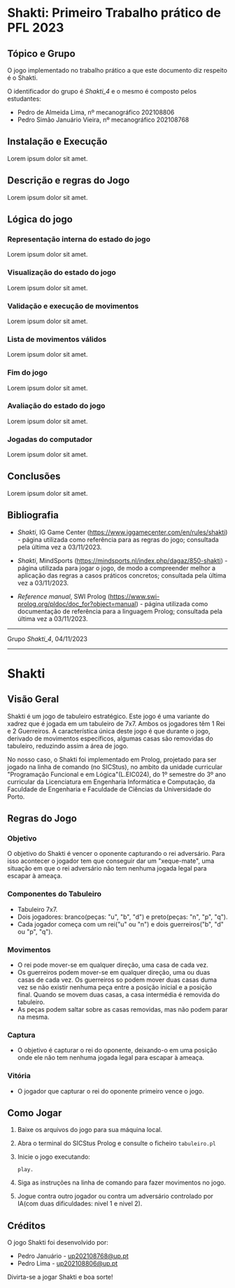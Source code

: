 # Shakti: Primeiro Trabalho prático de PFL 2023

## Tópico e Grupo

O jogo implementado no trabalho prático a que este documento diz respeito é o Shakti.

O identificador do grupo é _Shakti\_4_ e o mesmo é composto pelos estudantes:

- Pedro de Almeida Lima, nº mecanográfico 202108806
- Pedro Simão Januário Vieira, nº mecanográfico 202108768

## Instalação e Execução

Lorem ipsum dolor sit amet.

## Descrição e regras do Jogo

Lorem ipsum dolor sit amet.

## Lógica do jogo

### Representação interna do estado do jogo

Lorem ipsum dolor sit amet.

### Visualização do estado do jogo

Lorem ipsum dolor sit amet.

### Validação e execução de movimentos

Lorem ipsum dolor sit amet.

### Lista de movimentos válidos

Lorem ipsum dolor sit amet.

### Fim do jogo

Lorem ipsum dolor sit amet.

### Avaliação do estado do jogo

Lorem ipsum dolor sit amet.

### Jogadas do computador

Lorem ipsum dolor sit amet.

## Conclusões

Lorem ipsum dolor sit amet.

## Bibliografia

- _Shakti_, IG Game Center (https://www.iggamecenter.com/en/rules/shakti) - página utilizada como referência para as regras do jogo; consultada pela última vez a 03/11/2023.

- _Shakti_, MindSports (https://mindsports.nl/index.php/dagaz/850-shakti) - página utilizada para jogar o jogo, de modo a compreender melhor a aplicação das regras a casos práticos concretos; consultada pela última vez a 03/11/2023.

- _Reference manual_, SWI Prolog (https://www.swi-prolog.org/pldoc/doc_for?object=manual) - página utilizada como documentação de referência para a linguagem Prolog; consultada pela última vez a 03/11/2023.

***

Grupo _Shakti\_4_, 04/11/2023


***


# Shakti

## Visão Geral

Shakti é um jogo de tabuleiro estratégico. Este jogo é uma variante do xadrez que é jogada em um tabuleiro de 7x7. Ambos os jogadores têm 1 Rei e 2 Guerreiros. A característica única deste jogo é que durante o jogo, derivado de movimentos específicos, algumas casas são removidas do tabuleiro, reduzindo assim a área de jogo.

No nosso caso, o Shakti foi implementado em Prolog, projetado para ser jogado na linha de comando (no SICStus), no ambito da unidade curricular "Programação Funcional e em Lógica"(L.EIC024), do 1º semestre do 3º ano curricular da Licenciatura em Engenharia Informática e Computação, da Faculdade de Engenharia e Faculdade de Ciências da Universidade do Porto.

## Regras do Jogo

### Objetivo

O objetivo do Shakti é vencer o oponente capturando o rei adversário. Para isso acontecer o jogador tem que conseguir dar um "xeque-mate", uma situação em que o rei adversário não tem nenhuma jogada legal para escapar à ameaça. 

### Componentes do Tabuleiro

- Tabuleiro 7x7.
- Dois jogadores: branco(peças: "u", "b", "d") e preto(peças: "n", "p", "q").
- Cada jogador começa com um rei("u" ou "n") e dois guerreiros("b", "d" ou "p", "q").

### Movimentos

- O rei pode mover-se em qualquer direção, uma casa de cada vez.
- Os guerreiros podem mover-se em qualquer direção, uma ou duas casas de cada vez. 
Os guerreiros so podem mover duas casas duma vez se não existir nenhuma peça entre a posição inicial e a posição final.
Quando se movem duas casas, a casa intermédia é removida do tabuleiro.
- As peças podem saltar sobre as casas removidas, mas não podem parar na mesma.

### Captura

- O objetivo é capturar o rei do oponente, deixando-o em uma posição onde ele não tem nenhuma jogada legal para escapar à ameaça. 

### Vitória

- O jogador que capturar o rei do oponente primeiro vence o jogo.

## Como Jogar

1. Baixe os arquivos do jogo para sua máquina local.

3. Abra o terminal do SICStus Prolog e consulte o ficheiro `tabuleiro.pl`

4. Inicie o jogo executando:

   ```
   play.
   ```

5. Siga as instruções na linha de comando para fazer movimentos no jogo.

6. Jogue contra outro jogador ou contra um adversário controlado por IA(com duas dificuldades: nivel 1 e nivel 2).

## Créditos

O jogo Shakti foi desenvolvido por:
- Pedro Januário - up202108768@up.pt
- Pedro Lima - up202108806@up.pt

Divirta-se a jogar Shakti e boa sorte!
